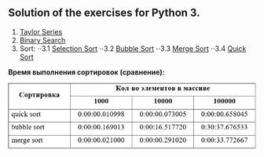 ## Solution of the exercises for Python 3.

1. [Taylor Series](https://github.com/ZaytsevNS/python_practice/blob/main/taylor_series/taylor.py)
2. [Binary Search](https://github.com/ZaytsevNS/python_practice/blob/main/labs/binary_search.py)
3. Sort:
⋅⋅3.1 [Selection Sort](https://github.com/ZaytsevNS/python_practice/blob/main/labs/selection_sort.py)
⋅⋅3.2 [Bubble Sort](https://github.com/ZaytsevNS/python_practice/blob/main/labs/bubble_sort.py)
⋅⋅3.3 [Merge Sort](https://github.com/ZaytsevNS/python_practice/blob/main/labs/merge_sort.py)
⋅⋅3.4 [Quick Sort](https://github.com/ZaytsevNS/python_practice/blob/main/labs/quick_sort.py)

**Время выполнения сортировок (сравнение):**

![Time](https://github.com/ZaytsevNS/python_practice/blob/main/labs/sort_time.jpg)
